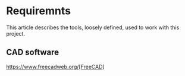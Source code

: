 # Requiremnts
<!-- Eric Sandbling, https://github.com/ericsandbling -->

This article describes the tools, loosely defined, used to work with this project.

## CAD software

https://www.freecadweb.org/[FreeCAD]
